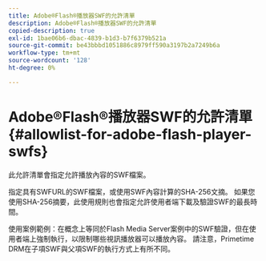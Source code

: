 ```yaml
---
title: Adobe®Flash®播放器SWF的允許清單
description: Adobe®Flash®播放器SWF的允許清單
copied-description: true
exl-id: 1bae06b6-dbac-4839-b1d3-b7f6379b521a
source-git-commit: be43bbbd1051886c8979ff590a3197b2a7249b6a
workflow-type: tm+mt
source-wordcount: '128'
ht-degree: 0%

---
```


# Adobe®Flash®播放器SWF的允許清單{#allowlist-for-adobe-flash-player-swfs}

此允許清單會指定允許播放內容的SWF檔案。

指定具有SWFURL的SWF檔案，或使用SWF內容計算的SHA-256文摘。 如果您使用SHA-256摘要，此使用規則也會指定允許使用者端下載及驗證SWF的最長時間。

使用案例範例：在概念上等同於Flash Media Server案例中的SWF驗證，但在使用者端上強制執行，以限制哪些視訊播放器可以播放內容。 請注意，Primetime DRM在子項SWF與父項SWF的執行方式上有所不同。
